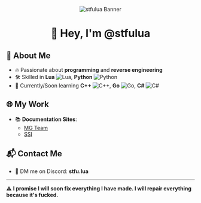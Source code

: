<p align="center">
  <img src="https://github.com/stfulua/stfulua/blob/main/banner.gif" alt="stfulua Banner">
</p>

<h1 align="center">👋 Hey, I'm @stfulua</h1>

## 🚀 About Me
- 🔥 Passionate about **programming** and **reverse engineering**  
- 🛠️ Skilled in **Lua** ![Lua](https://skillicons.dev/icons?i=lua), **Python** ![Python](https://skillicons.dev/icons?i=python)  
- 📖 Currently/Soon learning **C++** ![C++](https://skillicons.dev/icons?i=cpp), **Go** ![Go](https://skillicons.dev/icons?i=go), **C#** ![C#](https://skillicons.dev/icons?i=cs)  

## 🌐 My Work  
- 📚 **Documentation Sites**:  
  - [MG Team](https://mg-team.gitbook.io/mg-team)  
  - [SSI](https://mg-team.gitbook.io/universalsynsaveinstance)  

## 📬 Contact Me  
- 💬 DM me on Discord: **__stfu.lua__**  

---

⚠ **I promise I will soon fix everything I have made. I will repair everything because it's fucked.**  

<!---
stfulua/stfulua is a ✨ special ✨ repository because its `README.md` (this file) appears on your GitHub profile.
You can click the Preview link to take a look at your changes.
--->
